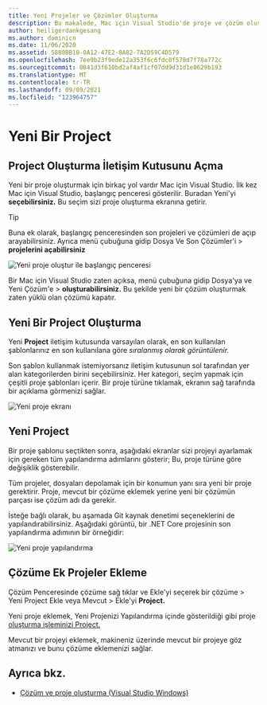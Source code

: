 ```yaml
---
title: Yeni Projeler ve Çözümler Oluşturma
description: Bu makalede, Mac için Visual Studio'de proje ve çözüm oluşturma hakkında Mac için Visual Studio
author: heiligerdankgesang
ms.author: dominicn
ms.date: 11/06/2020
ms.assetid: 5880BB10-0A12-47E2-8A82-7A2D59C4D579
ms.openlocfilehash: 7ee9b23f9ede12a353f6c6fdc0f578d7f78a772c
ms.sourcegitcommit: 0841d3f610bd2af4af1cf07dd9d31d1e0629b193
ms.translationtype: MT
ms.contentlocale: tr-TR
ms.lasthandoff: 09/09/2021
ms.locfileid: "123964757"
---
```

# <a name="create-a-new-project"></a>Yeni Bir Project

## <a name="opening-the-project-creation-dialog"></a>Project Oluşturma İletişim Kutusunu Açma

Yeni bir proje oluşturmak için birkaç yol vardır Mac için Visual Studio. İlk kez Mac için Visual Studio, başlangıç penceresi gösterilir. Buradan Yeni'yi **seçebilirsiniz.** Bu seçim sizi proje oluşturma ekranına getirir.

> [!TIP]
> Buna ek olarak, başlangıç penceresinden son projeleri ve çözümleri de açıp arayabilirsiniz. Ayrıca menü çubuğuna gidip Dosya Ve Son Çözümler'i > **projelerini açabilirsiniz**

![Yeni proje oluştur ile başlangıç penceresi](media/first-run-project.png)

Bir Mac için Visual Studio zaten açıksa, menü çubuğuna gidip Dosya'ya ve Yeni Çözüm'e > **oluşturabilirsiniz.** Bu şekilde yeni bir çözüm oluşturmak zaten yüklü olan çözümü kapatır.

## <a name="creating-a-new-project"></a>Yeni Bir Project Oluşturma

Yeni **Project** iletişim kutusunda varsayılan olarak, en son kullanılan şablonlarınız en son kullanılana göre *sıralanmış olarak görüntülenir.*

Son şablon kullanmak istemiyorsanız iletişim kutusunun sol tarafından yer alan kategorilerden birini seçebilirsiniz. Her kategori, seçim yapmak için çeşitli proje şablonları içerir. Bir proje türüne tıklamak, ekranın sağ tarafında bir açıklama görmenizi sağlar.

![Yeni proje ekranı](media/project-creation-screen.png)

## <a name="configuring-your-new-project"></a>Yeni Project

Bir proje şablonu seçtikten sonra, aşağıdaki ekranlar sizi projeyi ayarlamak için gereken tüm yapılandırma adımlarını gösterir; Bu, proje türüne göre değişiklik gösterebilir.

Tüm projeler, dosyaları depolamak için bir konumun yanı sıra yeni bir proje gerektirir. Proje, mevcut bir çözüme eklemek yerine yeni bir çözümün parçası ise çözüm adı da gerekir.

İsteğe bağlı olarak, bu aşamada Git kaynak denetimi seçeneklerini de yapılandırabilirsiniz. Aşağıdaki görüntü, bir .NET Core projesinin son yapılandırma adımının bir örneğidir:

![Yeni proje yapılandırma](media/configure-new-project.png)

## <a name="adding-additional-projects-to-a-solution"></a>Çözüme Ek Projeler Ekleme

Çözüm Penceresinde çözüme sağ tıklar ve Ekle'yi seçerek  bir çözüme > Yeni Project Ekle veya Mevcut > Ekle'yi **Project.** 

Yeni proje eklemek, Yeni Projenizi Yapılandırma içinde gösterildiği gibi proje [oluşturma işleminizi Project.](#configuring-your-new-project)

Mevcut bir projeyi eklemek, makineniz üzerinde mevcut bir projeye göz atmanızı ve bunu çözüme eklemenizi sağlar.

## <a name="see-also"></a>Ayrıca bkz.

- [Çözüm ve proje oluşturma (Visual Studio Windows)](/visualstudio/ide/creating-solutions-and-projects)

